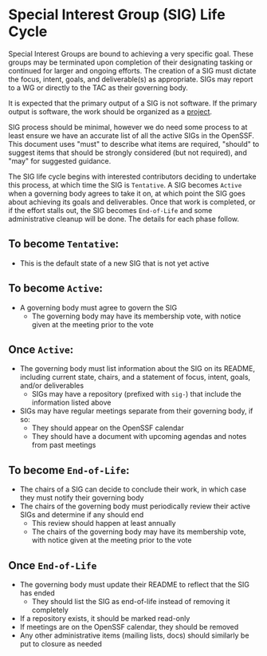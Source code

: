 # Special Interest Group (SIG) Life Cycle

Special Interest Groups are bound to achieving a very specific goal. These groups may be terminated upon completion of their designating tasking or continued for larger and ongoing efforts. The creation of a SIG must dictate the focus, intent, goals, and deliverable(s) as appropriate. SIGs may report to a WG or directly to the TAC as their governing body.

It is expected that the primary output of a SIG is not software. If the primary output is software, the work should be organized as a [project](./project-lifecycle.md).

SIG process should be minimal, however we do need some process to at least ensure we have an accurate list of all the active SIGs in the OpenSSF. This document uses "must" to describe what items are required, "should" to suggest items that should be strongly considered (but not required), and "may" for suggested guidance.

The SIG life cycle begins with interested contributors deciding to undertake this process, at which time the SIG is `Tentative`. A SIG becomes `Active` when a governing body agrees to take it on, at which point the SIG goes about achieving its goals and deliverables. Once that work is completed, or if the effort stalls out, the SIG becomes `End-of-Life` and some administrative cleanup will be done. The details for each phase follow.

## To become `Tentative`:

* This is the default state of a new SIG that is not yet active

## To become `Active`:

* A governing body must agree to govern the SIG
  * The governing body may have its membership vote, with notice given at the meeting prior to the vote

## Once `Active`:

* The governing body must list information about the SIG on its README, including current state, chairs, and a statement of focus, intent, goals, and/or deliverables
  * SIGs may have a repository (prefixed with `sig-`) that include the information listed above
* SIGs may have regular meetings separate from their governing body, if so:
  * They should appear on the OpenSSF calendar
  * They should have a document with upcoming agendas and notes from past meetings

## To become `End-of-Life`:

* The chairs of a SIG can decide to conclude their work, in which case they must notify their governing body
* The chairs of the governing body must periodically review their active SIGs and determine if any should end
  * This review should happen at least annually
  * The chairs of the governing body may have its membership vote, with notice given at the meeting prior to the vote

## Once `End-of-Life`

* The governing body must update their README to reflect that the SIG has ended
  * They should list the SIG as end-of-life instead of removing it completely
* If a repository exists, it should be marked read-only
* If meetings are on the OpenSSF calendar, they should be removed
* Any other administrative items (mailing lists, docs) should similarly be put to closure as needed
